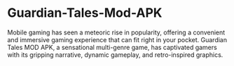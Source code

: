 # Guardian-Tales-Mod-APK
Mobile gaming has seen a meteoric rise in popularity, offering a convenient and immersive gaming experience that can fit right in your pocket. Guardian Tales MOD APK, a sensational multi-genre game, has captivated gamers with its gripping narrative, dynamic gameplay, and retro-inspired graphics. 
